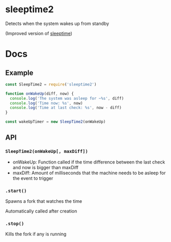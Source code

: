 # sleeptime2

Detects when the system wakes up from standby

(Improved version of [sleeptime](npm.im/sleeptime))

# Docs

## Example

```js
const SleepTime2 = require('sleeptime2')

function onWakeUp(diff, now) {
  console.log('The system was asleep for ~%s', diff)
  console.log('Time now: %s', now)
  console.log('Time at last check: %s', now - diff)
}

const wakeUpTimer = new SleepTime2(onWakeUp)
```

## API

### `SleepTime2(onWakeUp[, maxDiff])`

 - onWakeUp: Function called if the time difference between the last check and now is bigger than maxDiff
 - maxDiff: Amount of milliseconds that the machine needs to be asleep for the event to trigger

### `.start()`

Spawns a fork that watches the time

Automatically called after creation

### `.stop()`

Kills the fork if any is running
